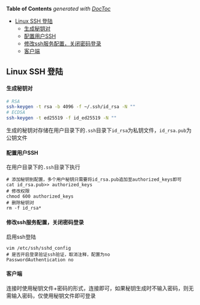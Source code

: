 <!-- START doctoc generated TOC please keep comment here to allow auto update -->
<!-- DON'T EDIT THIS SECTION, INSTEAD RE-RUN doctoc TO UPDATE -->
**Table of Contents**  *generated with [DocToc](https://github.com/thlorenz/doctoc)*

- [Linux SSH 登陆](#linux-ssh-%E7%99%BB%E9%99%86)
    - [生成秘钥对](#%E7%94%9F%E6%88%90%E7%A7%98%E9%92%A5%E5%AF%B9)
    - [配置用户SSH](#%E9%85%8D%E7%BD%AE%E7%94%A8%E6%88%B7ssh)
    - [修改ssh服务配置，关闭密码登录](#%E4%BF%AE%E6%94%B9ssh%E6%9C%8D%E5%8A%A1%E9%85%8D%E7%BD%AE%E5%85%B3%E9%97%AD%E5%AF%86%E7%A0%81%E7%99%BB%E5%BD%95)
    - [客户端](#%E5%AE%A2%E6%88%B7%E7%AB%AF)

<!-- END doctoc generated TOC please keep comment here to allow auto update -->

## Linux SSH 登陆

#### 生成秘钥对

```sh
# RSA
ssh-keygen -t rsa -b 4096 -f ~/.ssh/id_rsa -N ""
# ECDSA
ssh-keygen -t ed25519 -f id_ed25519 -N ""
```

生成的秘钥对存储在用户目录下的`.ssh`目录下`id_rsa`为私钥文件，`id_rsa.pub`为公钥文件

#### 配置用户SSH

在用户目录下的`.ssh`目录下执行

	# 添加秘钥到配置，多个用户秘钥只需要将id_rsa.pub追加至authorized_keys即可
	cat id_rsa.pub>> authorized_keys
	# 修改权限
	chmod 600 authorized_keys
	# 删除秘钥对
	rm -f id_rsa* 

#### 修改ssh服务配置，关闭密码登录

启用ssh登陆

	vim /etc/ssh/sshd_config
	# 是否开启登录验证ssh验证，取消注释，配置为no
	PasswordAuthentication no

#### 客户端

连接时使用秘钥文件+密码的形式，连接即可，如果秘钥生成时不输入密码，则无需输入密码，仅使用秘钥文件即可登录